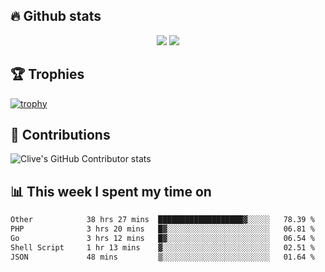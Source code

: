 ## &#128293; Github stats

<!-- GitHub Readme Streak Stats - https://github.com/DenverCoder1/github-readme-streak-stats -->
<p align="center">

<picture>
  <source 
    srcset="https://github-readme-stats.vercel.app/api?username=clivewalkden&count_private=true&show_icons=true&theme=darcula"
    media="(prefers-color-scheme: dark)"
  />
  <source
    srcset="https://github-readme-stats.vercel.app/api?username=clivewalkden&count_private=true&show_icons=true&theme=calm"
    media="(prefers-color-scheme: light), (prefers-color-scheme: no-preference)"
  />
  <img src="https://github-readme-stats.vercel.app/api?username=clivewalkden&count_private=true&show_icons=true&theme=darcula" />
</picture>

<a href="https://git.io/streak-stats" target="_blank">
  <img src="http://github-readme-streak-stats.herokuapp.com?user=clivewalkden&theme=darcula&date_format=j%20M%5B%20Y%5D" />
</a>

</p>

## &#127942; Trophies
[![trophy](https://github-profile-trophy.vercel.app/?username=clivewalkden&theme=onedark)](https://github.com/clivewalkden/github-profile-trophy)

## &#129309; Contributions
![Clive's GitHub Contributor stats](https://github-contributor-stats.vercel.app/api?username=clivewalkden)

## &#128202; This week I spent my time on
<!--START_SECTION:waka-->

```txt
Other            38 hrs 27 mins  ███████████████████▓░░░░░   78.39 %
PHP              3 hrs 20 mins   █▓░░░░░░░░░░░░░░░░░░░░░░░   06.81 %
Go               3 hrs 12 mins   █▓░░░░░░░░░░░░░░░░░░░░░░░   06.54 %
Shell Script     1 hr 13 mins    ▓░░░░░░░░░░░░░░░░░░░░░░░░   02.51 %
JSON             48 mins         ▒░░░░░░░░░░░░░░░░░░░░░░░░   01.64 %
```

<!--END_SECTION:waka-->
